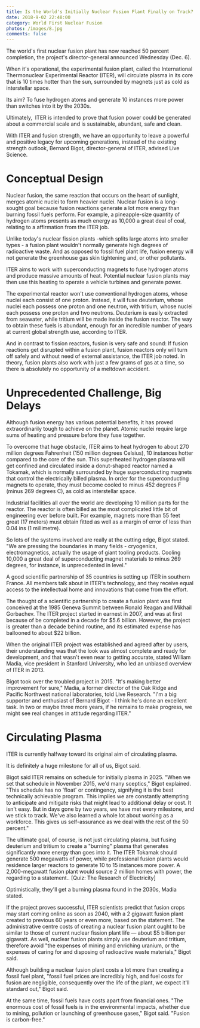 ```yaml
---
title: Is the World's Initially Nuclear Fusion Plant Finally on Track?
date: 2018-9-02 22:48:00
category: World First Nuclear Fusion
photos: /images/8.jpg
comments: false
---
```


The world's first nuclear fusion plant has now reached 50 percent completion, the project's director-general announced Wednesday (Dec. 6).

When it's operational, the experimental fusion plant, called the International Thermonuclear Experimental Reactor (ITER), will circulate plasma in its core that is 10 times hotter than the sun, surrounded by magnets just as cold as interstellar space.

<!-- more -->

Its aim? To fuse hydrogen atoms and generate 10 instances more power than switches into it by the 2030s.

Ultimately,  ITER is intended to prove that fusion power could be generated about a commercial scale and is sustainable, abundant, safe and clean.

With ITER and fusion strength, we have an opportunity to leave a powerful and positive legacy for upcoming generations, instead of the existing strength outlook, Bernard Bigot, director-general of ITER, advised Live Science.

# Conceptual Design

Nuclear fusion, the same reaction that occurs on the heart of sunlight, merges atomic nuclei to form heavier nuclei. Nuclear fusion is a long-sought goal because fusion reactions generate a lot more energy than burning fossil fuels perform. For example, a pineapple-size quantity of hydrogen atoms presents as much energy as 10,000 a great deal of coal, relating to a affirmation from the ITER job.

Unlike today's nuclear fission plants -which splits large atoms into smaller types - a fusion plant wouldn't normally generate high degrees of radioactive waste. And as opposed to fossil fuel plant life, fusion energy will not generate the greenhouse gas skin tightening and, or other pollutants.

ITER aims to work with superconducting magnets to fuse hydrogen atoms and produce massive amounts of heat. Potential nuclear fusion plants may then use this heating to operate a vehicle turbines and generate power.

The experimental reactor won't use conventional hydrogen atoms, whose nuclei each consist of one proton. Instead, it will fuse deuterium, whose nuclei each possess one proton and one neutron, with tritium, whose nuclei each possess one proton and two neutrons. Deuterium is easily extracted from seawater, while tritium will be made inside the fusion reactor. The way to obtain these fuels is abundant, enough for an incredible number of years at current global strength use, according to ITER.

And in contrast to fission reactors, fusion is very safe and sound: If fusion reactions get disrupted within a fusion plant, fusion reactors only will turn off safely and without need of external assistance, the ITER job noted. In theory, fusion plants also work with just a few grams of gas at a time, so there is absolutely no opportunity of a meltdown accident.

# Unprecedented Challenge, Big Delays

Although fusion energy has various potential benefits, it has proved extraordinarily tough to achieve on the planet. Atomic nuclei require large sums of heating and pressure before they fuse together.

To overcome that huge obstacle, ITER aims to heat hydrogen to about 270 million degrees Fahrenheit (150 million degrees Celsius), 10 instances hotter compared to the core of the sun. This superheated hydrogen plasma will get confined and circulated inside a donut-shaped reactor named a Tokamak, which is normally surrounded by huge superconducting magnets that control the electrically billed plasma. In order for the superconducting magnets to operate, they must become cooled to minus 452 degrees F (minus 269 degrees C), as cold as interstellar space.

Industrial facilities all over the world are developing 10 million parts for the reactor. The reactor is often billed as the most complicated little bit of engineering ever before built. For example, magnets more than 55 feet great (17 meters) must obtain fitted as well as a margin of error of less than 0.04 ins (1 millimetre).

So lots of the systems involved are really at the cutting edge, Bigot stated. "We are pressing the boundaries in many fields - cryogenics, electromagnetics, actually the usage of giant tooling products. Cooling 10,000 a great deal of superconducting magnet materials to minus 269 degrees, for instance, is unprecedented in level."

A good scientific partnership of 35 countries is setting up ITER in southern France. All members talk about in ITER's technology, and they receive equal access to the intellectual home and innovations that come from the effort.

The thought of a scientific partnership to create a fusion plant was first conceived at the 1985 Geneva Summit between Ronald Reagan and Mikhail Gorbachev. The ITER project started in earnest in 2007, and was at first because of be completed in a decade for $5.6 billion. However, the project is greater than a decade behind routine, and its estimated expense has ballooned to about $22 billion.

When the original ITER project was established and agreed after by users, their understanding was that the look was almost complete and ready for development, and that wasn't even near to getting accurate, stated William Madia, vice president in Stanford University, who led an unbiased overview of ITER in 2013.

Bigot took over the troubled project in 2015. "It's making better improvement for sure," Madia, a former director of the Oak Ridge and Pacific Northwest national laboratories, told Live Research. "I'm a big supporter and enthusiast of Bernard Bigot - I think he's done an excellent task. In two or maybe three more years, if he remains to make progress, we might see real changes in attitude regarding ITER."

# Circulating Plasma

ITER is currently halfway toward its original aim of circulating plasma.

It is definitely a huge milestone for all of us, Bigot said.

Bigot said ITER remains on schedule for initially plasma in 2025. "When we set that schedule in November 2015, we'd many sceptics," Bigot explained. "This schedule has no 'float' or contingency, signifying it is the best technically achievable program. This implies we are constantly attempting to anticipate and mitigate risks that might lead to additional delay or cost. It isn't easy. But in days gone by two years, we have met every milestone, and we stick to track. We've also learned a whole lot about working as a workforce. This gives us self-assurance as we deal with the rest of the 50 percent."

The ultimate goal, of course, is not just circulating plasma, but fusing deuterium and tritium to create a "burning" plasma that generates significantly more energy than goes into it. The ITER Tokamak should generate 500 megawatts of power, while professional fusion plants would residence larger reactors to generate 10 to 15 instances more power. A 2,000-megawatt fusion plant would source 2 million homes with power, the regarding to a statement.. [Quiz: The Research of Electricity]

Optimistically, they'll get a burning plasma found in the 2030s, Madia stated.

If the project proves successful, ITER scientists predict that fusion crops may start coming online as soon as 2040, with a 2 gigawatt fusion plant created to previous 60 years or even more, based on the statement. The administrative centre costs of creating a nuclear fusion plant ought to be similar to those of current nuclear fission plant life ― about $5 billion per gigawatt. As well, nuclear fusion plants simply use deuterium and tritium, therefore avoid "the expenses of mining and enriching uranium, or the expenses of caring for and disposing of radioactive waste materials," Bigot said.

Although building a nuclear fusion plant costs a lot more than creating a fossil fuel plant, "fossil fuel prices are incredibly high, and fuel costs for fusion are negligible, consequently over the life of the plant, we expect it'll standard out," Bigot said.

At the same time, fossil fuels have costs apart from financial ones. "The enormous cost of fossil fuels is in the environmental impacts, whether due to mining, pollution or launching of greenhouse gases," Bigot said. "Fusion is carbon-free."